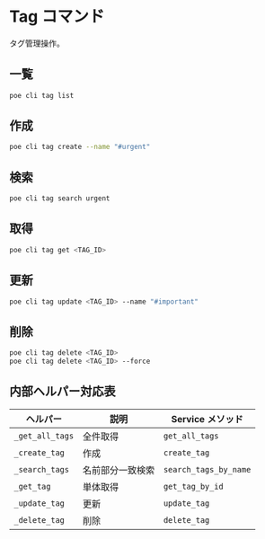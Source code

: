 # Tag コマンド

タグ管理操作。

## 一覧

```bash
poe cli tag list
```

## 作成

```bash
poe cli tag create --name "#urgent"
```

## 検索

```bash
poe cli tag search urgent
```

## 取得

```bash
poe cli tag get <TAG_ID>
```

## 更新

```bash
poe cli tag update <TAG_ID> --name "#important"
```

## 削除

```bash
poe cli tag delete <TAG_ID>
poe cli tag delete <TAG_ID> --force
```

## 内部ヘルパー対応表

| ヘルパー        | 説明             | Service メソッド      |
| --------------- | ---------------- | --------------------- |
| `_get_all_tags` | 全件取得         | `get_all_tags`        |
| `_create_tag`   | 作成             | `create_tag`          |
| `_search_tags`  | 名前部分一致検索 | `search_tags_by_name` |
| `_get_tag`      | 単体取得         | `get_tag_by_id`       |
| `_update_tag`   | 更新             | `update_tag`          |
| `_delete_tag`   | 削除             | `delete_tag`          |
